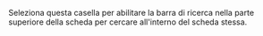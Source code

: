 Seleziona questa casella per abilitare la barra di ricerca nella parte superiore della scheda per cercare all'interno del scheda stessa.